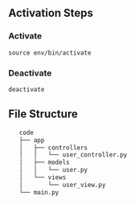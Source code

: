 

## Activation Steps
### Activate
   ```shell
source env/bin/activate
```
### Deactivate
```
deactivate
```

## File Structure

```bash
   code
   ├── app
   │   ├── controllers
   │   │   └── user_controller.py
   │   ├── models
   │   │   └── user.py
   │   └── views
   │       └── user_view.py
   └── main.py
```
